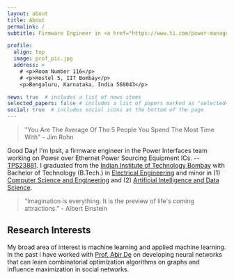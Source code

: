 ```yaml
---
layout: about
title: About
permalink: /
subtitle: Firmware Engineer in <a href="https://www.ti.com/power-management/power-over-ethernet-poe/overview.html" target="_blank">PoE</a>, at Texas Instruments

profile:
  align: top
  image: prof_pic.jpg
  address: >
    # <p>Room Number 116</p>
    # <p>Hostel 5, IIT Bombay</p>
    <p>Bengaluru, Karnataka, India 560043</p>

news: true  # includes a list of news items
selected_papers: false # includes a list of papers marked as "selected={true}"
social: true  # includes social icons at the bottom of the page
---
```

> "You Are The Average Of The 5 People You Spend The Most Time With"                                                - Jim Rohn


Good Day! I'm Ipsit, a firmware engineer in the Power Interfaces team working on Power over Ethernet Power Sourcing Equipment ICs. -- [TPS23881](https://www.ti.com/product/TPS23881). I graduated from the [Indian Institute of Technology Bombay](https://www.iitb.ac.in/) with Bachelor of Technology (B.Tech.) in [Electrical Engineering](https://www.ee.iitb.ac.in/web/academics/curriculum/btechnew#SEM1) and minor in (1) [Computer Science and Engineering](https://www.cse.iitb.ac.in/) and (2) [Artificial Intelligence and Data Science](https://www.minds.iitb.ac.in/).

> “Imagination is everything. It is the preview of life's coming attractions.” - Albert Einstein

## Research Interests

My broad area of interest is machine learning and applied machine learning. In the past I have worked with [Prof. Abir De](https://abir-de.github.io/) on developing neural networks that can learn combinatorial optimization algorithms on graphs and influence maximization in social networks.

<!-- Currently, I am working on my Undergraduate Thesis in the area of Graph Representation Learning and Machine Learning on Structured Data. -->

<!-- Write your biography here. Tell the world about yourself. Link to your favorite [subreddit](http://reddit.com). You can put a picture in, too. The code is already in, just name your picture `prof_pic.jpg` and put it in the `img/` folder.

Put your address / P.O. box / other info right below your picture. You can also disable any these elements by editing `profile` property of the YAML header of your `_pages/about.md`. Edit `_bibliography/papers.bib` and Jekyll will render your [publications page](/al-folio/publications/) automatically.

Link to your social media connections, too. This theme is set up to use [Font Awesome icons](http://fortawesome.github.io/Font-Awesome/) and [Academicons](https://jpswalsh.github.io/academicons/), like the ones below. Add your Facebook, Twitter, LinkedIn, Google Scholar, or just disable all of them. -->

